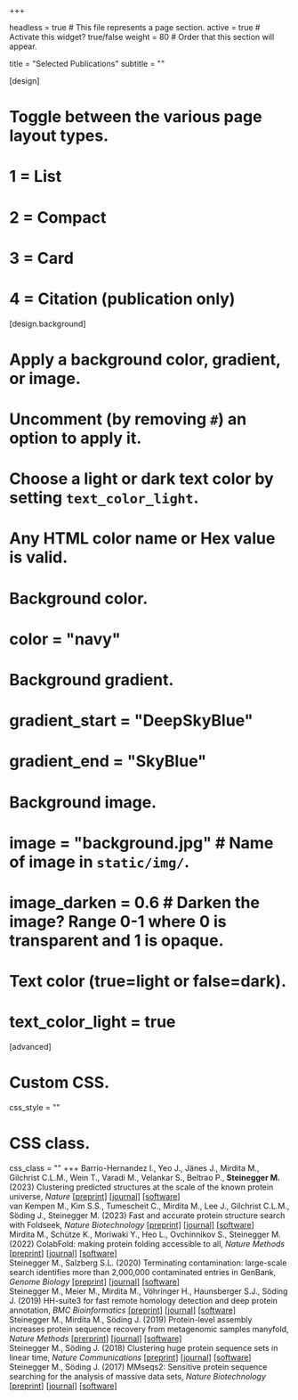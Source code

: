 +++

headless = true  # This file represents a page section.
active = true  # Activate this widget? true/false
weight = 80  # Order that this section will appear.

title = "Selected Publications"
subtitle = ""

[design]
  # Toggle between the various page layout types.
  #   1 = List
  #   2 = Compact
  #   3 = Card
  #   4 = Citation (publication only)


[design.background]
  # Apply a background color, gradient, or image.
  #   Uncomment (by removing `#`) an option to apply it.
  #   Choose a light or dark text color by setting `text_color_light`.
  #   Any HTML color name or Hex value is valid.
  
  # Background color.
  # color = "navy"
  
  # Background gradient.
  # gradient_start = "DeepSkyBlue"
  # gradient_end = "SkyBlue"
  
  # Background image.
  # image = "background.jpg"  # Name of image in `static/img/`.
  # image_darken = 0.6  # Darken the image? Range 0-1 where 0 is transparent and 1 is opaque.

  # Text color (true=light or false=dark).
  # text_color_light = true  
  
[advanced]
 # Custom CSS. 
 css_style = ""
 
 # CSS class.
 css_class = ""
+++
Barrio-Hernandez I., Yeo J., Jänes J., Mirdita M., Gilchrist C.L.M., Wein T., Varadi M., Velankar S., Beltrao P., **Steinegger M.** (2023) Clustering predicted structures at the scale of the known protein universe, *Nature* [[preprint]](https://www.biorxiv.org/content/10.1101/2023.03.09.531927v1) [[journal]](https://www.nature.com/articles/s41586-023-06510-w) [[software]](https://foldseek.com)  
van Kempen M., Kim S.S., Tumescheit C., Mirdita M., Lee J., Gilchrist C.L.M., Söding J., Steinegger M. (2023) Fast and accurate protein structure search with Foldseek, *Nature Biotechnology* [[preprint]](https://www.biorxiv.org/content/10.1101/2022.02.07.479398v5) [[journal]](https://www.nature.com/articles/s41587-023-01773-0) [[software]](https://foldseek.com)  
Mirdita M., Schütze K., Moriwaki Y., Heo L., Ovchinnikov S., Steinegger M. (2022) ColabFold: making protein folding accessible to all, *Nature Methods* [[preprint]](https://www.biorxiv.org/content/10.1101/2021.08.15.456425v3) [[journal]](https://www.nature.com/articles/s41592-022-01488-1) [[software]](https://colabfold.com)  
Steinegger M., Salzberg S.L. (2020) Terminating contamination: large-scale search identifies more than 2,000,000 contaminated entries in GenBank, *Genome Biology* [[preprint]](https://www.biorxiv.org/content/10.1101/2020.01.26.920173v1) [[journal]](https://genomebiology.biomedcentral.com/articles/10.1186/s13059-020-02023-1) [[software]](https://github.com/martin-steinegger/conterminator)  
Steinegger M., Meier M., Mirdita M., Vöhringer H., Haunsberger S.J., Söding J. (2019) HH-suite3 for fast remote homology detection and deep protein annotation, *BMC Bioinformatics* [[preprint]](https://www.biorxiv.org/content/10.1101/560029v1) [[journal]](https://bmcbioinformatics.biomedcentral.com/articles/10.1186/s12859-019-3019-7) [[software]](https://github.com/soedinglab/hh-suite)  
Steinegger M., Mirdita M., Söding J. (2019) Protein-level assembly increases protein sequence recovery from metagenomic samples manyfold, *Nature Methods* [[prerprint]](https://www.biorxiv.org/content/10.1101/386110v2) [[journal]](https://www.nature.com/articles/s41592-019-0437-4) [[software]](https://github.com/soedinglab/plass)  
Steinegger M., Söding J. (2018) Clustering huge protein sequence sets in linear time, *Nature Communications* [[preprint]](https://www.biorxiv.org/content/10.1101/104034v4) [[journal]](https://www.nature.com/articles/s41467-018-04964-5) [[software]](https://github.com/soedinglab/mmseqs2)  
Steinegger M., Söding J. (2017) MMseqs2: Sensitive protein sequence searching for the analysis of massive data sets, *Nature Biotechnology* [[preprint]](https://www.biorxiv.org/content/10.1101/079681v5.full) [[journal]](https://www.nature.com/articles/nbt.3988) [[software]](https://github.com/soedinglab/mmseqs2)
